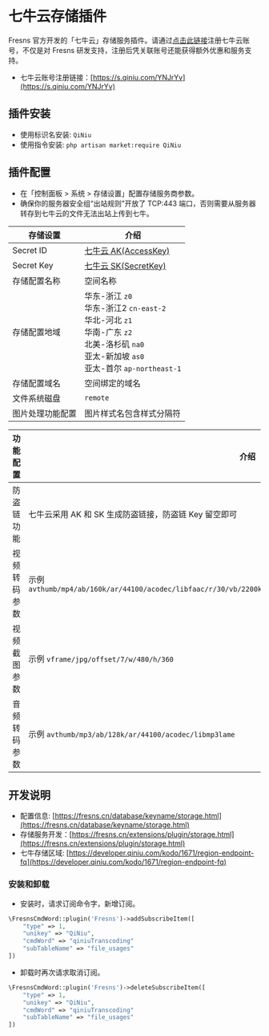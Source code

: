 # 七牛云存储插件

Fresns 官方开发的「七牛云」存储服务插件。请通过[点击此链接](https://s.qiniu.com/YNJrYv)注册七牛云账号，不仅是对 Fresns 研发支持，注册后凭关联账号还能获得额外优惠和服务支持。

- 七牛云账号注册链接：[https://s.qiniu.com/YNJrYv](https://s.qiniu.com/YNJrYv)

## 插件安装

- 使用标识名安装: `QiNiu`
- 使用指令安装: `php artisan market:require QiNiu`

## 插件配置

- 在「控制面板 > 系统 > 存储设置」配置存储服务商参数。
- 确保你的服务器安全组“出站规则”开放了 TCP:443 端口，否则需要从服务器转存到七牛云的文件无法出站上传到七牛。

| 存储设置 | 介绍 |
| --- | --- |
| Secret ID | [七牛云 AK(AccessKey)](https://portal.qiniu.com/user/key) |
| Secret Key | [七牛云 SK(SecretKey)](https://portal.qiniu.com/user/key) |
| 存储配置名称 | 空间名称 |
| 存储配置地域 | 华东-浙江 `z0`<br>华东-浙江2 `cn-east-2`<br>华北-河北 `z1`<br>华南-广东 `z2`<br>北美-洛杉矶 `na0`<br>亚太-新加坡 `as0`<br>亚太-首尔 `ap-northeast-1` |
| 存储配置域名 | 空间绑定的域名 |
| 文件系统磁盘 | `remote` |
| 图片处理功能配置 | 图片样式名包含样式分隔符 |

| 功能配置 | 介绍 |
| --- | --- |
| 防盗链功能 | 七牛云采用 AK 和 SK 生成防盗链接，防盗链 Key 留空即可 |
| 视频转码参数 | 示例 `avthumb/mp4/ab/160k/ar/44100/acodec/libfaac/r/30/vb/2200k/vcodec/libx264/s/1280x720/autoscale/1/stripmeta/0` |
| 视频截图参数 | 示例 `vframe/jpg/offset/7/w/480/h/360` |
| 音频转码参数 | 示例 `avthumb/mp3/ab/128k/ar/44100/acodec/libmp3lame` |

## 开发说明

- 配置信息: [https://fresns.cn/database/keyname/storage.html](https://fresns.cn/database/keyname/storage.html)
- 存储服务开发：[https://fresns.cn/extensions/plugin/storage.html](https://fresns.cn/extensions/plugin/storage.html)
- 七牛存储区域: [https://developer.qiniu.com/kodo/1671/region-endpoint-fq](https://developer.qiniu.com/kodo/1671/region-endpoint-fq)

### 安装和卸载

- 安装时，请求订阅命令字，新增订阅。

```php
\FresnsCmdWord::plugin('Fresns')->addSubscribeItem([
    "type" => 1,
    "unikey" => "QiNiu",
    "cmdWord" => "qiniuTranscoding"
    "subTableName" => "file_usages"
])
```

- 卸载时再次请求取消订阅。

```php
\FresnsCmdWord::plugin('Fresns')->deleteSubscribeItem([
    "type" => 1,
    "unikey" => "QiNiu",
    "cmdWord" => "qiniuTranscoding"
    "subTableName" => "file_usages"
])
```
